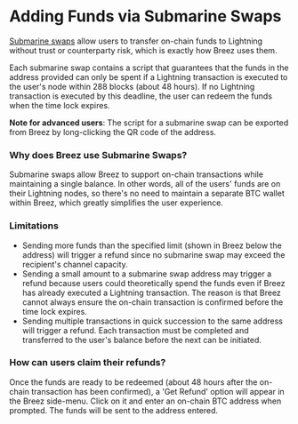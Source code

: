 # Adding Funds via Submarine Swaps

[Submarine swaps](https://www.google.com/amp/s/blog.muun.com/a-closer-look-at-submarine-swaps-in-the-lightning-network/amp/) allow users to transfer on-chain funds to Lightning without trust or counterparty risk, which is exactly how Breez uses them. 

Each submarine swap contains a script that guarantees that the funds in the address provided can only be spent if a Lightning transaction is executed to the user's node within 288 blocks (about 48 hours). If no Lightning transaction is executed by this deadline, the user can redeem the funds when the time lock expires.

**Note for advanced users**: The script for a submarine swap can be exported from Breez by long-clicking the QR code of the address.

### Why does Breez use Submarine Swaps?
Submarine swaps allow Breez to support on-chain transactions while maintaining a single balance. In other words, all of the users' funds are on their Lightning nodes, so there's no need to maintain a separate BTC wallet within Breez, which greatly simplifies the user experience.

### Limitations
* Sending more funds than the specified limit (shown in Breez below the address) will trigger a refund since no submarine swap may exceed the recipient's channel capacity. 
* Sending a small amount to a submarine swap address may trigger a refund because users could theoretically spend the funds even if Breez has already executed a Lightning transaction. The reason is that Breez cannot always ensure the on-chain transaction is confirmed before the time lock expires. 
* Sending multiple transactions in quick succession to the same address will trigger a refund. Each transaction must be completed and transferred to the user's balance before the next can be initiated.

### How can users claim their refunds?
Once the funds are ready to be redeemed (about 48 hours after the on-chain transaction has been confirmed), a 'Get Refund' option will appear in the Breez side-menu. Click on it and enter an on-chain BTC address when prompted. The funds will be sent to the address entered. 
